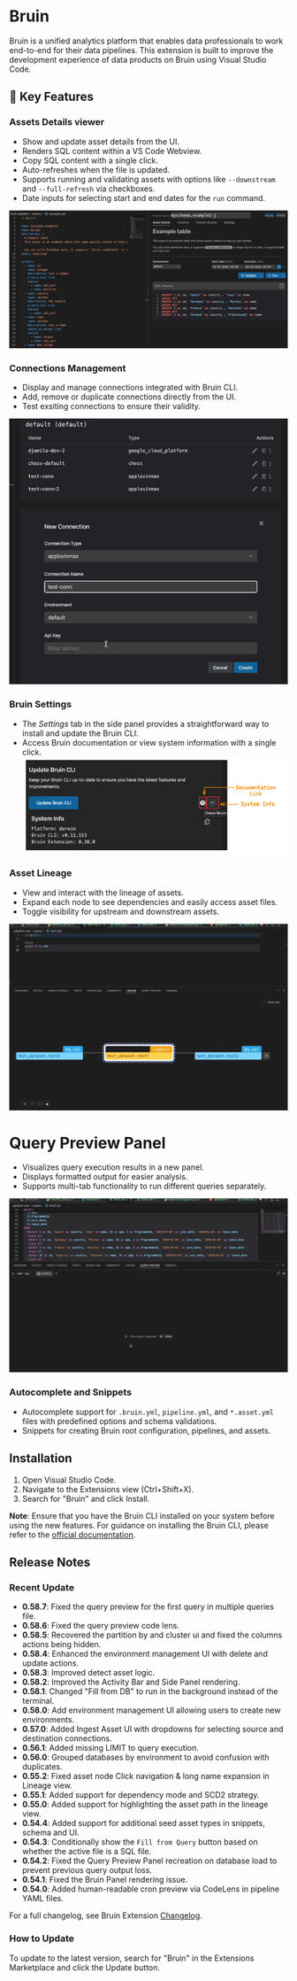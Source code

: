 # Bruin

Bruin is a unified analytics platform that enables data professionals to work end-to-end for their data pipelines. This extension is built to improve the development experience of data products on Bruin using Visual Studio Code.

## 🚀 Key Features

### Assets Details viewer
- Show and update asset details from the UI.
- Renders SQL content within a VS Code Webview.
- Copy SQL content with a single click.
- Auto-refreshes when the file is updated.
- Supports running and validating assets with options like `--downstream` and `--full-refresh` via checkboxes.
- Date inputs for selecting start and end dates for the `run` command.


![GIF of Asset Details Panel](https://github.com/bruin-data/bruin-vscode/blob/main/screenshots/asset-details-tab-new.gif?raw=true)

### Connections Management
- Display and manage connections integrated with Bruin CLI.
- Add, remove or duplicate connections directly from the UI.
- Test exsiting connections to ensure their validity.

![GIF of Connection Manager](https://github.com/bruin-data/bruin-vscode/blob/main/screenshots/manage-connections.gif?raw=true)

### Bruin Settings
- The *Settings* tab in the side panel provides a straightforward way to install and update the Bruin CLI.
- Access Bruin documentation or view system information with a single click.
![Screenshot of Settings Tab](https://github.com/bruin-data/bruin-vscode/blob/main/screenshots/bruin-settings.png?raw=true)

### Asset Lineage
- View and interact with the lineage of assets.
- Expand each node to see dependencies and easily access asset files.
- Toggle visibility for upstream and downstream assets.

![GIF of Lineage Panel](https://github.com/bruin-data/bruin-vscode/blob/main/screenshots/lineage-panel-with-options.gif?raw=true)

# Query Preview Panel
- Visualizes query execution results in a new panel.
- Displays formatted output for easier analysis.
- Supports multi-tab functionality to run different queries separately.

![GIF of Lineage Panel](https://github.com/bruin-data/bruin-vscode/blob/main/screenshots/query-preview-options.gif?raw=true)

### Autocomplete and Snippets
- Autocomplete support for `.bruin.yml`, `pipeline.yml`, and `*.asset.yml` files with predefined options and schema validations.
- Snippets for creating Bruin root configuration, pipelines, and assets.

## Installation

1. Open Visual Studio Code.
2. Navigate to the Extensions view (Ctrl+Shift+X).
3. Search for "Bruin" and click Install.

**Note**: Ensure that you have the Bruin CLI installed on your system before using the new features. For guidance on installing the Bruin CLI, please refer to the [official documentation](https://github.com/bruin-data/bruin).

## Release Notes
### Recent Update
- **0.58.7**: Fixed the query preview for the first query in multiple queries file.
- **0.58.6**: Fixed the query preview code lens. 
- **0.58.5**: Recovered the partition by and cluster ui and fixed the columns actions being hidden.
- **0.58.4**: Enhanced the environment management UI with delete and update actions.
- **0.58.3**: Improved detect asset logic.
- **0.58.2**: Improved the Activity Bar and Side Panel rendering.
- **0.58.1**: Changed "Fill from DB" to run in the background instead of the terminal.
- **0.58.0**: Add environment management UI allowing users to create new environments.
- **0.57.0**: Added Ingest Asset UI with dropdowns for selecting source and destination connections.
- **0.56.1**: Added missing LIMIT to query execution.
- **0.56.0**: Grouped databases by environment to avoid confusion with duplicates.
- **0.55.2**: Fixed asset node Click navigation & long name expansion in Lineage view.
- **0.55.1**: Added support for dependency mode and SCD2 strategy.
- **0.55.0**: Added support for highlighting the asset path in the lineage view.
- **0.54.4**: Added support for additional seed asset types in snippets, schema and UI.
- **0.54.3**: Conditionally show the `Fill from Query` button based on whether the active file is a SQL file.
- **0.54.2**: Fixed the Query Preview Panel recreation on database load to prevent previous query output loss.
- **0.54.1**: Fixed the Bruin Panel rendering issue.
- **0.54.0**: Added human-readable cron preview via CodeLens in pipeline YAML files.

For a full changelog, see Bruin Extension [Changelog](https://marketplace.visualstudio.com/items/bruin.bruin/changelog).

### How to Update

To update to the latest version, search for "Bruin" in the Extensions Marketplace and click the Update button.
